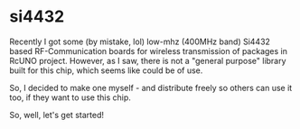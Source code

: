 si4432
======

Recently I got some (by mistake, lol) low-mhz (400MHz band) Si4432 based RF-Communication boards for wireless transmission of packages in RcUNO project. However, as I saw, there is not a "general purpose" library built for this chip, which seems like could be of use.

So, I decided to make one myself - and distribute freely so others can use it too, if they want to use this chip. 

So, well, let's get started!

